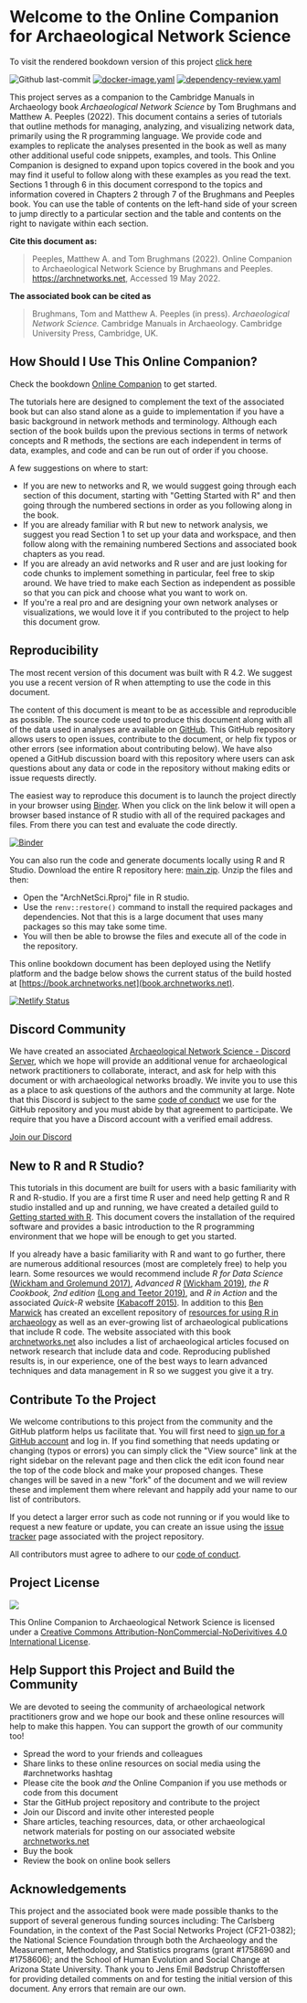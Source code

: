 # Welcome to the Online Companion for Archaeological Network Science

To visit the rendered bookdown version of this project [click here](https://book.archnetworks.net)

![Github last-commit](https://img.shields.io/github/last-commit/mpeeples2008/ArchNetSci) [![docker-image.yaml](https://github.com/mpeeples2008/ArchNetSci/workflows/.github/workflows/docker-image.yml/badge.svg)](https://github.com/mpeeples2008/ArchNetSci/actions) [![dependency-review.yaml](https://github.com/mpeeples2008/ArchNetSci/workflows/.github/workflows/docker-image.yml/badge.svg)](https://github.com/mpeeples2008/ArchNetSci/actions)


This project serves as a companion to the Cambridge Manuals in Archaeology book *Archaeological Network Science* by Tom Brughmans and Matthew A. Peeples (2022). This document contains a series of tutorials that outline methods for managing, analyzing, and visualizing network data, primarily using the R programming language. We provide code and examples to replicate the analyses presented in the book as well as many other additional useful code snippets, examples, and tools. This Online Companion is designed to expand upon topics covered in the book and you may find it useful to follow along with these examples as you read the text. Sections 1 through 6 in this document correspond to the topics and information covered in Chapters 2 through 7 of the Brughmans and Peeples book. You can use the table of contents on the left-hand side of your screen to jump directly to a particular section and the table and contents on the right to navigate within each section. 

**Cite this document as:**

> Peeples, Matthew A. and Tom Brughmans (2022). Online Companion to Archaeological Network Science by Brughmans and Peeples. <https://archnetworks.net>, Accessed 19 May 2022.

**The associated book can be cited as**

> Brughmans, Tom and Matthew A. Peeples (in press). *Archaeological Network Science.* Cambridge Manuals in Archaeology. Cambridge University Press, Cambridge, UK.

## How Should I Use This Online Companion?

Check the bookdown [Online Companion](https://book.archnetworks.net) to get started.

The tutorials here are designed to complement the text of the associated book but can also stand alone as a guide to implementation if you have a basic background in network methods and terminology. Although each section of the book builds upon the previous sections in terms of network concepts and R methods, the sections are each independent in terms of data, examples, and code and can be run out of order if you choose.

A few suggestions on where to start:

* If you are new to networks and R, we would suggest going through each section of this document, starting with "Getting Started with R" and then going through the numbered sections in order as you following along in the book.
* If you are already familiar with R but new to network analysis, we suggest you read Section 1 to set up your data and workspace, and then follow along with the remaining numbered Sections and associated book chapters as you read.
* If you are already an avid networks and R user and are just looking for code chunks to implement something in particular, feel free to skip around. We have tried to make each Section as independent as possible so that you can pick and choose what you want to work on.
* If you're a real pro and are designing your own network analyses or visualizations, we would love it if you contributed to the project to help this document grow.

## Reproducibility

The most recent version of this document was built with R 4.2. We suggest you use a recent version of R when attempting to use the code in this document. 

The content of this document is meant to be as accessible and reproducible as possible. The source code used to produce this document along with all of the data used in analyses are available on [GitHub](https://github.com/mpeeples2008/Archaeological_Network_Science). This GitHub repository allows users to open issues, contribute to the document, or help fix typos or other errors (see information about contributing below). We have also opened a GitHub discussion board with this repository where users can ask questions about any data or code in the repository without making edits or issue requests directly. 

The easiest way to reproduce this document is to launch the project directly in your browser using [Binder](https://mybinder.org/). When you click on the link below it will open a browser based instance of R studio with all of the required packages and files. From there you can test and evaluate the code directly.

[![Binder](https://mybinder.org/badge_logo.svg)](https://mybinder.org/v2/gh/mpeeples2008/ArchNetSci/main)

You can also run the code and generate documents locally using R and R Studio. Download the entire R repository here: [main.zip](https://github.com/mpeeples2008/ArchNetSci/archive/refs/heads/main.zip). Unzip the files and then:

* Open the "ArchNetSci.Rproj" file in R studio.
* Use the `renv::restore()` command to install the required packages and dependencies. Not that this is a large document that uses many packages so this may take some time.
* You will then be able to browse the files and execute all of the code in the repository.

This online bookdown document has been deployed using the Netlify platform and the badge below shows the current status of the build hosted at [https://book.archnetworks.net](book.archnetworks.net).

[![Netlify Status](https://api.netlify.com/api/v1/badges/266d5736-f13a-4de4-b812-141c023f3a09/deploy-status)](https://app.netlify.com/sites/archnetworks/deploys)

## Discord Community

We have created an associated [Archaeological Network Science - Discord Server](https://discord.gg/Z9UXwjASM5), which we hope will provide an additional venue for archaeological network practitioners to collaborate, interact, and ask for help with this document or with archaeological networks broadly. We invite you to use this as a place to ask questions of the authors and the community at large. Note that this Discord is subject to the same [code of conduct](https://github.com/mpeeples2008/ArchNetSci/blob/main/CODE_OF_CONDUCT.md) we use for the GitHub repository and you must abide by that agreement to participate. We require that you have a Discord account with a verified email address.

[Join our Discord](https://discord.gg/Z9UXwjASM5)

## New to R and R Studio?

This tutorials in this document are built for users with a basic familiarity with R and R-studio. If you are a first time R user and need help getting R and R studio installed and up and running, we have created a detailed guild to [Getting started with R](https://book.archnetworks.net/gettingstarted#GettingStarted). This document covers the installation of the required software and provides a basic introduction to the R programming environment that we hope will be enough to get you started. 

If you already have a basic familiarity with R and want to go further, there are numerous additional resources (most are completely free) to help you learn. Some resources we would recommend include *R for Data Science* [(Wickham and Grolemund 2017)](https://r4ds.had.co.nz/), *Advanced R* [(Wickham 2019)](https://adv-r.hadley.nz/), *the R Cookbook, 2nd edition* [(Long and Teetor 2019)](https://rc2e.com/somebasics), and *R in Action* and the associated *Quick-R* website [(Kabacoff 2015)](https://www.statmethods.net/). In addition to this [Ben Marwick](https://anthropology.washington.edu/people/ben-marwick) has created an excellent repository of [resources for using R in archaeology](https://github.com/benmarwick/ctv-archaeology) as well as an ever-growing list of archaeological publications that include R code. The website associated with this book [archnetworks.net](https://www.archnetworks.net) also includes a list of archaeological articles focused on network research that include data and code. Reproducing published results is, in our experience, one of the best ways to learn advanced techniques and data management in R so we suggest you give it a try.

## Contribute To the Project

We welcome contributions to this project from the community and the GitHub platform helps us facilitate that. You will first need to [sign up for a GitHub account](https://github.com/) and log in. If you find something that needs updating or changing (typos or errors) you can simply click the "View source" link at the right sidebar on the relevant page and then click the edit icon found near the top of the code block and make your proposed changes. These changes will be saved in a new "fork" of the document and we will review these and implement them where relevant and happily add your name to our list of contributors.

If you detect a larger error such as code not running or if you would like to request a new feature or  update, you can create an issue using the [issue tracker](https://github.com/mpeeples2008/ArchNetSci/issues) page associated with the project repository.

All contributors must agree to adhere to our [code of conduct](https://github.com/mpeeples2008/ArchNetSci/blob/main/CODE_OF_CONDUCT.md).

## Project License

[![](https://i.creativecommons.org/l/by-nc-nd/4.0/88x31.png)](http://creativecommons.org/licenses/by-nc-nd/4.0/)

This Online Companion to Archaeological Network Science is licensed under a [Creative Commons Attribution-NonCommercial-NoDerivitives 4.0 International License](http://creativecommons.org/licenses/by-nc-nd/4.0/).


## Help Support this Project and Build the Community

We are devoted to seeing the community of archaeological network practitioners grow and we hope our book and these online resources will help to make this happen. You can support the growth of our community too!

* Spread the word to your friends and colleagues
* Share links to these online resources on social media using the #archnetworks hashtag
* Please cite the book *and* the Online Companion if you use methods or code from this document
* Star the GitHub project repository and contribute to the project
* Join our Discord and invite other interested people
* Share articles, teaching resources, data, or other archaeological network materials for posting on our associated website [archnetworks.net](https://archnetworks.net)
* Buy the book 
* Review the book on online book sellers

## Acknowledgements

This project and the associated book were made possible thanks to the support of several generous funding sources including: The Carlsberg Foundation, in the context of the Past Social Networks Project (CF21-0382); the National Science Foundation through both the Archaeology and the Measurement, Methodology, and Statistics programs (grant #1758690 and #1758606); and the School of Human Evolution and Social Change at Arizona State University. Thank you to Jens Emil Bødstrup Christoffersen for providing detailed comments on and for testing the initial version of this document. Any errors that remain are our own.
